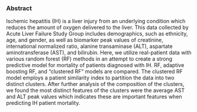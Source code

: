 ### Abstract

Ischemic hepatitis (IH) is a liver injury from an underlying condition which reduces the amount of oxygen delivered to the liver. This data collected by Acute Liver Failure Study Group includes demographics, such as ethnicity, age, and gender, as well as biomarker peak values of creatinine, international normalized ratio, alanine transaminase (ALT), aspartate aminotransferase (AST), and bilirubin. Here, we utilize real-patient data with various random forest (RF) methods in an attempt to create a strong predictive model for mortality of patients diagnosed with IH. RF, adaptive boosting RF, and “clustered RF” models are compared. The clustered RF model employs a patient similarity index to partition the data into two distinct clusters. After further analysis of the composition of the clusters, we found the most distinct features of the clusters were the average AST and ALT peak values which indicates these are important features when predicting IH patient mortality.
